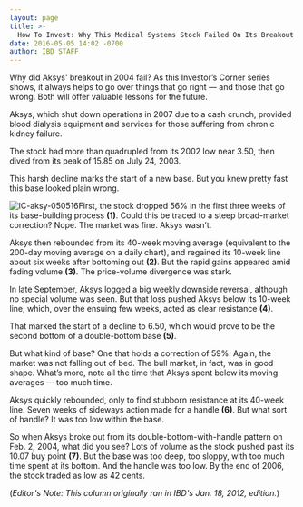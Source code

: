 ```yaml
---
layout: page
title: >-
  How To Invest: Why This Medical Systems Stock Failed On Its Breakout
date: 2016-05-05 14:02 -0700
author: IBD STAFF
---
```





Why did Aksys' breakout in 2004 fail? As this Investor’s Corner series shows, it always helps to go over things that go right — and those that go wrong. Both will offer valuable lessons for the future.


Aksys, which shut down operations in 2007 due to a cash crunch, provided blood dialysis equipment and services for those suffering from chronic kidney failure.


The stock had more than quadrupled from its 2002 low near 3.50, then dived from its peak of 15.85 on July 24, 2003.


This harsh decline marks the start of a new base. But you knew pretty fast this base looked plain wrong.


![IC-aksy-050516](https://www.investors.com/wp-content/uploads/2016/05/IC-aksy-050516-300x217.jpg)First, the stock dropped 56% in the first three weeks of its base-building process **(1)**. Could this be traced to a steep broad-market correction? Nope. The market was fine. Aksys wasn’t.


Aksys then rebounded from its 40-week moving average (equivalent to the 200-day moving average on a daily chart), and regained its 10-week line about six weeks after bottoming out **(2)**. But the rapid gains appeared amid fading volume **(3)**. The price-volume divergence was stark.


In late September, Aksys logged a big weekly downside reversal, although no special volume was seen. But that loss pushed Aksys below its 10-week line, which, over the ensuing few weeks, acted as clear resistance **(4)**.


That marked the start of a decline to 6.50, which would prove to be the second bottom of a double-bottom base **(5)**.


But what kind of base? One that holds a correction of 59%. Again, the market was not falling out of bed. The bull market, in fact, was in good shape. What’s more, note all the time that Aksys spent below its moving averages — too much time.


Aksys quickly rebounded, only to find stubborn resistance at its 40-week line. Seven weeks of sideways action made for a handle **(6)**. But what sort of handle? It was too low within the base.


So when Aksys broke out from its double-bottom-with-handle pattern on Feb. 2, 2004, what did you see? Lots of volume as the stock pushed past its 10.07 buy point **(7)**. But the base was too deep, too sloppy, with too much time spent at its bottom. And the handle was too low. By the end of 2006, the stock traded as low as 42 cents.


(*Editor's Note: This column originally ran in IBD's Jan. 18, 2012, edition.*)




